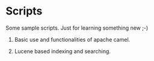 Scripts
=======

Some sample scripts. Just for learning something new ;-)

1. Basic use and functionalities of apache camel.

2. Lucene based indexing and searching.

